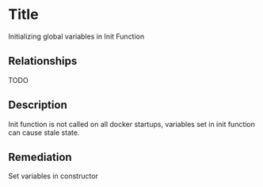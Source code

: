 # Title
Initializing global variables in Init Function

## Relationships
TODO

## Description
Init function is not called on all docker startups, variables set in init function can cause stale state.

## Remediation
Set variables in constructor
